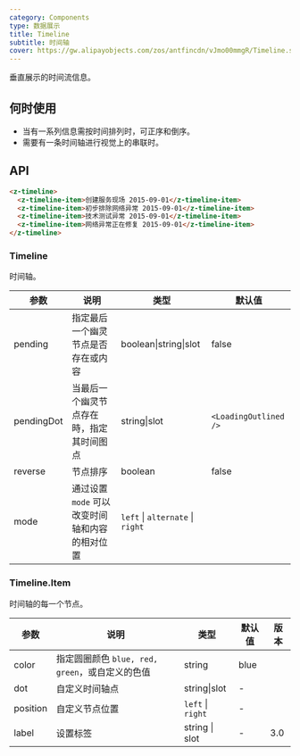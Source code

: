 ```yaml
---
category: Components
type: 数据展示
title: Timeline
subtitle: 时间轴
cover: https://gw.alipayobjects.com/zos/antfincdn/vJmo00mmgR/Timeline.svg
---
```


垂直展示的时间流信息。

## 何时使用

- 当有一系列信息需按时间排列时，可正序和倒序。
- 需要有一条时间轴进行视觉上的串联时。

## API

```html
<z-timeline>
  <z-timeline-item>创建服务现场 2015-09-01</z-timeline-item>
  <z-timeline-item>初步排除网络异常 2015-09-01</z-timeline-item>
  <z-timeline-item>技术测试异常 2015-09-01</z-timeline-item>
  <z-timeline-item>网络异常正在修复 2015-09-01</z-timeline-item>
</z-timeline>
```

### Timeline

时间轴。

| 参数 | 说明 | 类型 | 默认值 |
| --- | --- | --- | --- |
| pending | 指定最后一个幽灵节点是否存在或内容 | boolean\|string\|slot | false |
| pendingDot | 当最后一个幽灵节点存在時，指定其时间图点 | string\|slot | `<LoadingOutlined />` |
| reverse | 节点排序 | boolean | false |
| mode | 通过设置 `mode` 可以改变时间轴和内容的相对位置 | `left` \| `alternate` \| `right` |

### Timeline.Item

时间轴的每一个节点。

| 参数     | 说明                                            | 类型              | 默认值 | 版本 |
| -------- | ----------------------------------------------- | ----------------- | ------ | ---- |
| color    | 指定圆圈颜色 `blue, red, green`，或自定义的色值 | string            | blue   |      |
| dot      | 自定义时间轴点                                  | string\|slot      | -      |      |
| position | 自定义节点位置                                  | `left` \| `right` | -      |      |
| label    | 设置标签                                        | string \| slot    | -      | 3.0  |
